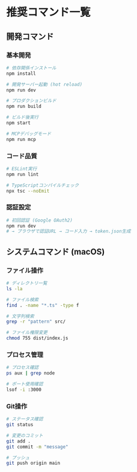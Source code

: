 # 推奨コマンド一覧

## 開発コマンド

### 基本開発
```bash
# 依存関係インストール
npm install

# 開発サーバー起動 (hot reload)
npm run dev

# プロダクションビルド
npm run build

# ビルド後実行
npm start

# MCPデバッグモード
npm run mcp
```

### コード品質
```bash
# ESLint実行
npm run lint

# TypeScriptコンパイルチェック
npx tsc --noEmit
```

### 認証設定
```bash
# 初回認証 (Google OAuth2)
npm run dev
# → ブラウザで認証URL → コード入力 → token.json生成
```

## システムコマンド (macOS)

### ファイル操作
```bash
# ディレクトリ一覧
ls -la

# ファイル検索
find . -name "*.ts" -type f

# 文字列検索
grep -r "pattern" src/

# ファイル権限変更
chmod 755 dist/index.js
```

### プロセス管理
```bash
# プロセス確認
ps aux | grep node

# ポート使用確認
lsof -i :3000
```

### Git操作
```bash
# ステータス確認
git status

# 変更のコミット
git add .
git commit -m "message"

# プッシュ
git push origin main
```